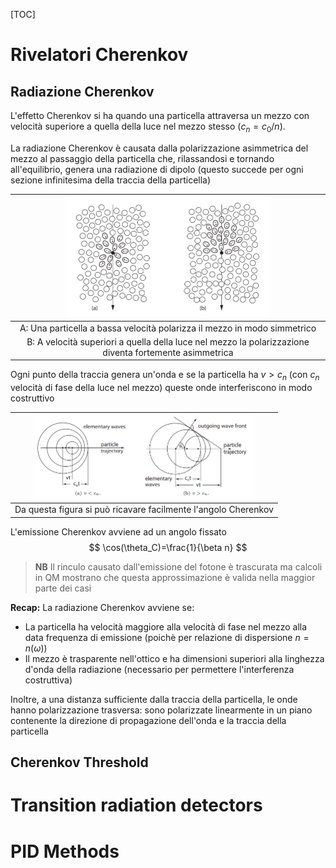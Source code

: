 [TOC]

# Rivelatori Cherenkov

## Radiazione Cherenkov 

L'effetto Cherenkov si ha quando una particella attraversa un mezzo con velocità superiore a quella della luce nel mezzo stesso ($c_n=c_0/n$).

La radiazione Cherenkov è causata dalla polarizzazione asimmetrica del mezzo al passaggio della particella che, rilassandosi e tornando all'equilibrio, genera una radiazione di dipolo (questo succede per ogni sezione infinitesima della traccia della particella)

| <img src="images/Particle_identification/image-20220316192558631.png" alt="image-20220316192558631" style="zoom:50%;" /> |
| :----------------------------------------------------------: |
| A: Una particella a bassa velocità polarizza il mezzo in modo simmetrico |
| B: A velocità superiori a quella della luce nel mezzo la polarizzazione diventa fortemente asimmetrica |

Ogni punto della traccia genera un'onda e se la particella ha $v>c_n$ (con $c_n$ velocità di fase della luce nel mezzo) queste onde interferiscono in modo costruttivo

| <img src="images/Particle_identification/image-20220316193152123.png" alt="image-20220316193152123" style="zoom:50%;" /> |
| :----------------------------------------------------------: |
| Da questa figura si può ricavare facilmente l'angolo Cherenkov |

L'emissione Cherenkov avviene ad un angolo fissato 
$$
\cos(\theta_C)=\frac{1}{\beta n}
$$

> **NB** Il rinculo causato dall'emissione del fotone è trascurata ma calcoli in QM mostrano che questa approssimazione è valida nella maggior parte dei casi

**Recap:** La radiazione Cherenkov avviene se:

- La particella ha velocità maggiore alla velocità di fase nel mezzo alla data frequenza di emissione (poichè per relazione di dispersione $n=n(\omega)$)
- Il mezzo è trasparente nell'ottico e ha dimensioni superiori alla linghezza d'onda della radiazione (necessario per permettere l'interferenza costruttiva)

Inoltre, a una distanza sufficiente dalla traccia della particella, le onde hanno polarizzazione trasversa: sono polarizzate linearmente in un piano contenente la direzione di propagazione dell'onda e la traccia della particella

## Cherenkov Threshold

# Transition radiation detectors



# PID Methods

